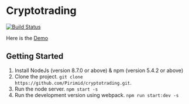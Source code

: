 # Cryptotrading
[![Build Status](https://travis-ci.com/Pirimid/cryptotrading.svg?branch=master)](https://travis-ci.com/Pirimid/cryptotrading)

Here is the [Demo](https://pirimid-cryptoprototype.herokuapp.com/)

## Getting Started

1. Install NodeJs (version 8.7.0 or above) & npm (version 5.4.2 or above)
2. Clone the project. `git clone https://github.com/Pirimid/cryptotrading.git`.
3. Run the node server. `npm start -s`
4. Run the development version using webpack. `npm run start:dev -s`
